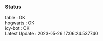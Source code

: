 ### Status


table : OK  
hogwarts : OK  
icy-bot : OK  
Latest Update : 2023-05-26 17:06:24.537740
